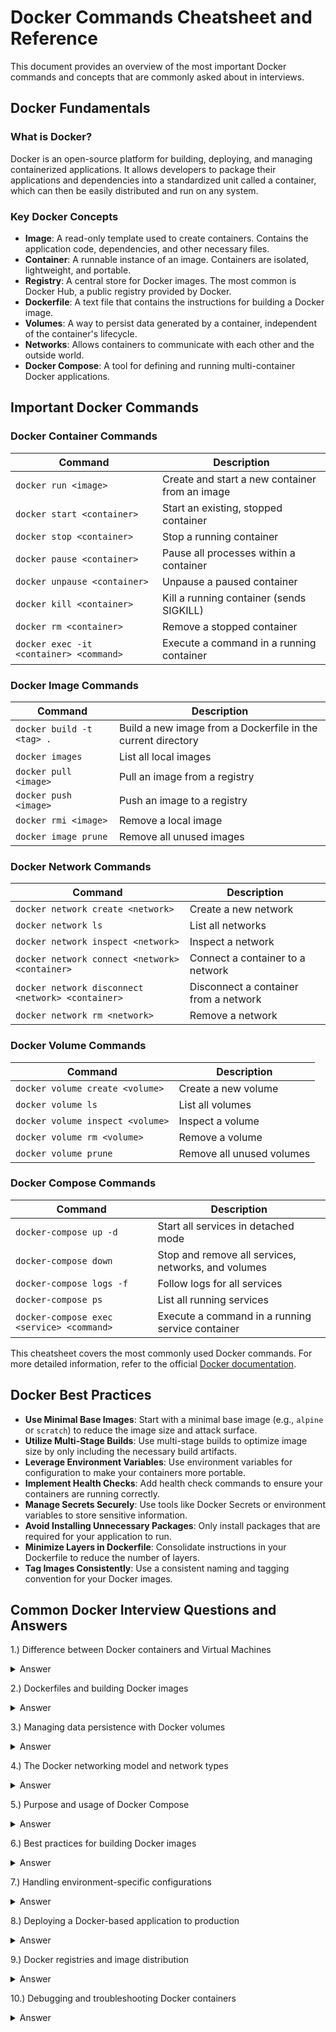 # Docker Commands Cheatsheet and Reference

This document provides an overview of the most important Docker commands and concepts that are commonly asked about in interviews.

## Docker Fundamentals

### What is Docker?

Docker is an open-source platform for building, deploying, and managing containerized applications. It allows developers to package their applications and dependencies into a standardized unit called a container, which can then be easily distributed and run on any system.

### Key Docker Concepts

- **Image**: A read-only template used to create containers. Contains the application code, dependencies, and other necessary files.
- **Container**: A runnable instance of an image. Containers are isolated, lightweight, and portable.
- **Registry**: A central store for Docker images. The most common is Docker Hub, a public registry provided by Docker.
- **Dockerfile**: A text file that contains the instructions for building a Docker image.
- **Volumes**: A way to persist data generated by a container, independent of the container's lifecycle.
- **Networks**: Allows containers to communicate with each other and the outside world.
- **Docker Compose**: A tool for defining and running multi-container Docker applications.

## Important Docker Commands

### Docker Container Commands

| Command                                   | Description                                    |
| ----------------------------------------- | ---------------------------------------------- |
| `docker run <image>`                    | Create and start a new container from an image |
| `docker start <container>`              | Start an existing, stopped container           |
| `docker stop <container>`               | Stop a running container                       |
| `docker pause <container>`              | Pause all processes within a container         |
| `docker unpause <container>`            | Unpause a paused container                     |
| `docker kill <container>`               | Kill a running container (sends SIGKILL)       |
| `docker rm <container>`                 | Remove a stopped container                     |
| `docker exec -it <container> <command>` | Execute a command in a running container       |

### Docker Image Commands

| Command                     | Description                                                  |
| --------------------------- | ------------------------------------------------------------ |
| `docker build -t <tag> .` | Build a new image from a Dockerfile in the current directory |
| `docker images`           | List all local images                                        |
| `docker pull <image>`     | Pull an image from a registry                                |
| `docker push <image>`     | Push an image to a registry                                  |
| `docker rmi <image>`      | Remove a local image                                         |
| `docker image prune`      | Remove all unused images                                     |

### Docker Network Commands

| Command                                             | Description                           |
| --------------------------------------------------- | ------------------------------------- |
| `docker network create <network>`                 | Create a new network                  |
| `docker network ls`                               | List all networks                     |
| `docker network inspect <network>`                | Inspect a network                     |
| `docker network connect <network> <container>`    | Connect a container to a network      |
| `docker network disconnect <network> <container>` | Disconnect a container from a network |
| `docker network rm <network>`                     | Remove a network                      |

### Docker Volume Commands

| Command                            | Description               |
| ---------------------------------- | ------------------------- |
| `docker volume create <volume>`  | Create a new volume       |
| `docker volume ls`               | List all volumes          |
| `docker volume inspect <volume>` | Inspect a volume          |
| `docker volume rm <volume>`      | Remove a volume           |
| `docker volume prune`            | Remove all unused volumes |

### Docker Compose Commands

| Command                                     | Description                                         |
| ------------------------------------------- | --------------------------------------------------- |
| `docker-compose up -d`                    | Start all services in detached mode                 |
| `docker-compose down`                     | Stop and remove all services, networks, and volumes |
| `docker-compose logs -f`                  | Follow logs for all services                        |
| `docker-compose ps`                       | List all running services                           |
| `docker-compose exec <service> <command>` | Execute a command in a running service container    |

This cheatsheet covers the most commonly used Docker commands. For more detailed information, refer to the official [Docker documentation](https://docs.docker.com/engine/reference/commandline/).

## Docker Best Practices

- **Use Minimal Base Images**: Start with a minimal base image (e.g., `alpine` or `scratch`) to reduce the image size and attack surface.
- **Utilize Multi-Stage Builds**: Use multi-stage builds to optimize image size by only including the necessary build artifacts.
- **Leverage Environment Variables**: Use environment variables for configuration to make your containers more portable.
- **Implement Health Checks**: Add health check commands to ensure your containers are running correctly.
- **Manage Secrets Securely**: Use tools like Docker Secrets or environment variables to store sensitive information.
- **Avoid Installing Unnecessary Packages**: Only install packages that are required for your application to run.
- **Minimize Layers in Dockerfile**: Consolidate instructions in your Dockerfile to reduce the number of layers.
- **Tag Images Consistently**: Use a consistent naming and tagging convention for your Docker images.

## Common Docker Interview Questions and Answers

1.) Difference between Docker containers and Virtual Machines
<details>
<summary>Answer</summary>
Containers are lightweight, run on the host's operating system, and share the host's kernel. Virtual Machines (VMs) are full-blown operating systems that run on top of a hypervisor.
</details>

2.) Dockerfiles and building Docker images  
<details>
<summary>Answer</summary>
A Dockerfile is a text file that contains instructions for building a Docker image. You use the `docker build` command to build an image from a Dockerfile.
</details>

3.) Managing data persistence with Docker volumes
<details>
<summary>Answer</summary>
Volumes are the preferred way to persist data in Docker. They allow you to decouple data from the container lifecycle and store it on the host file system.
</details>

4.) The Docker networking model and network types
<details>
<summary>Answer</summary>
Docker provides several network drivers, including bridge, host, overlay, and macvlan. These allow containers to communicate with each other and the outside world.
</details>

5.) Purpose and usage of Docker Compose
<details>
<summary>Answer</summary>
Docker Compose is a tool for defining and running multi-container Docker applications. It allows you to specify the services, networks, and volumes in a YAML file, making it easier to deploy complex applications.
</details>

6.) Best practices for building Docker images
<details>
<summary>Answer</summary>
Best practices include using minimal base images, implementing multi-stage builds, managing secrets securely, and avoiding installing unnecessary packages.
</details>

7.) Handling environment-specific configurations
<details>
<summary>Answer</summary>
You can use environment variables to store configuration settings and make your containers more portable across different environments.
</details>

8.) Deploying a Docker-based application to production
<details>
<summary>Answer</summary>
The process typically involves building Docker images, pushing them to a registry, and then using orchestration tools like Kubernetes or Docker Swarm to deploy the application to production.
</details>

9.) Docker registries and image distribution
<details>
<summary>Answer</summary>
A Docker registry is a centralized store for Docker images. The most popular is Docker Hub, which allows you to host and distribute your own Docker images.
</details>

10.) Debugging and troubleshooting Docker containers
<details>
<summary>Answer</summary>
You can use commands like `docker logs`, `docker exec`, and `docker inspect` to view logs, execute commands, and inspect the state of a running container.
</details>
